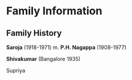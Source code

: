 # Family Information

## Family History
**Saroja** (1918-1971) m. **P.H. Nagappa** (1908-1977)

**Shivakumar** (Bangalore 1935)

Supriya

